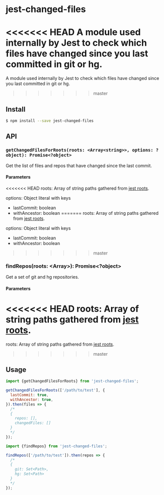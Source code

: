 # jest-changed-files

<<<<<<< HEAD
A module used internally by Jest to check which files have changed since you
last committed in git or hg.
=======
A module used internally by Jest to check which files have changed since you last committed in git or hg.
>>>>>>> master

## Install

```sh
$ npm install --save jest-changed-files
```

## API

### `getChangedFilesForRoots(roots: <Array<string>>, options: ?object): Promise<?object>`

Get the list of files and repos that have changed since the last commit.

#### Parameters

<<<<<<< HEAD
roots: Array of string paths gathered from
[jest roots](https://facebook.github.io/jest/docs/configuration.html#roots-array-string).

options: Object literal with keys

* lastCommit: boolean
* withAncestor: boolean
=======
roots: Array of string paths gathered from [jest roots](https://jestjs.io/docs/configuration.html#roots-array-string).

options: Object literal with keys

- lastCommit: boolean
- withAncestor: boolean
>>>>>>> master

### findRepos(roots: <Array<string>>): Promise<?object>

Get a set of git and hg repositories.

#### Parameters

<<<<<<< HEAD
roots: Array of string paths gathered from
[jest roots](https://facebook.github.io/jest/docs/configuration.html#roots-array-string).
=======
roots: Array of string paths gathered from [jest roots](https://jestjs.io/docs/configuration.html#roots-array-string).
>>>>>>> master

## Usage

```javascript
import {getChangedFilesForRoots} from 'jest-changed-files';

getChangedFilesForRoots(['/path/to/test'], {
  lastCommit: true,
  withAncestor: true,
}).then(files => {
  /*
  {
    repos: [],
    changedFiles: []
  }
  */
});
```

```javascript
import {findRepos} from 'jest-changed-files';

findRepos(['/path/to/test']).then(repos => {
  /*
  {
    git: Set<Path>,
    hg: Set<Path>
  }
  */
});
```
